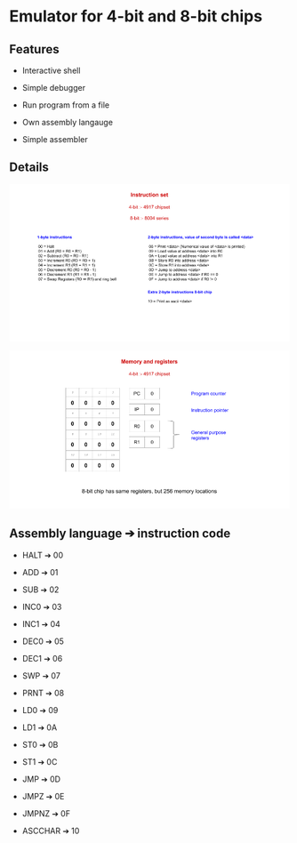 # Emulator for 4-bit and 8-bit chips

## Features

* Interactive shell

* Simple debugger

* Run program from a file

* Own assembly langauge

* Simple assembler

## Details

![chipset_emulator](images/instructions.png)

![chipset_emulator](images/memory.png)

## Assembly language ➔ instruction code

* HALT ➔ 00

* ADD ➔ 01

* SUB ➔ 02

* INC0 ➔ 03

* INC1 ➔ 04

* DEC0 ➔ 05

* DEC1 ➔ 06

* SWP ➔ 07

* PRNT ➔ 08

* LD0 ➔ 09

* LD1 ➔ 0A

* ST0 ➔ 0B

* ST1 ➔ 0C

* JMP ➔ 0D

* JMPZ ➔ 0E

* JMPNZ ➔ 0F

* ASCCHAR ➔ 10
